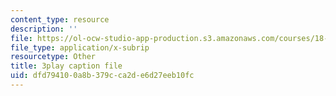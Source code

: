```yaml
---
content_type: resource
description: ''
file: https://ol-ocw-studio-app-production.s3.amazonaws.com/courses/18-404j-theory-of-computation-fall-2020/dfd794100a8b379cca2de6d27eeb10fc_IycOPFmEQk8.srt
file_type: application/x-subrip
resourcetype: Other
title: 3play caption file
uid: dfd79410-0a8b-379c-ca2d-e6d27eeb10fc
---
```


